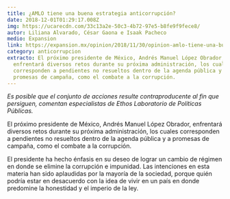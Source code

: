 ```yaml
---
title: ¿AMLO tiene una buena estrategia anticorrupción?
date: 2018-12-01T01:29:17.008Z
img: https://ucarecdn.com/33c13a2e-50c3-4b72-97e5-b8fe9f9fece8/
autor: Liliana Alvarado, César Gaona e Isaak Pacheco
medio: Expansion
link: https://expansion.mx/opinion/2018/11/30/opinion-amlo-tiene-una-buena-estrategia-anticorrupcion
category: anticorrupcion
extracto: El próximo presidente de México, Andrés Manuel López Obrador,
  enfrentará diversos retos durante su próxima administración, los cuales
  corresponden a pendientes no resueltos dentro de la agenda pública y a
  promesas de campaña, como el combate a la corrupción.
---
```

*Es posible que el conjunto de acciones resulte contraproducente al fin que persiguen, comentan especialistas de Ethos Laboratorio de Políticas Públicas.*

El próximo presidente de México, Andrés Manuel López Obrador, enfrentará diversos retos durante su próxima administración, los cuales corresponden a pendientes no resueltos dentro de la agenda pública y a promesas de campaña, como el combate a la corrupción.

El presidente ha hecho énfasis en su deseo de lograr un cambio de régimen en donde se elimine la corrupción e impunidad. Las intenciones en esta materia han sido aplaudidas por la mayoría de la sociedad, porque quién podría estar en desacuerdo con la idea de vivir en un país en donde predomine la honestidad y el imperio de la ley.